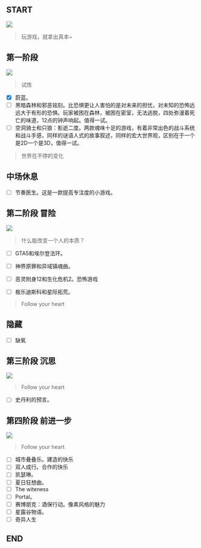 ## START

![](https://www.celestegame.com/images/screenshots/p00.png)
>玩游戏，就拿出真本~


## 第一阶段 
![](https://sekiro.cubejoy.com/file/17.jpg)
>试炼

- [x] 蔚蓝。
- [ ] 黑暗森林和邪恶铭刻。比恐惧更让人害怕的是对未来的担忧，对未知的恐怖远远大于有形的恐惧。玩家被困在森林，被困在密室，无法逃脱，四处弥漫着死亡的味道，12点的钟声响起。值得一试。
- [ ] 空洞骑士和只狼：影逝二度。两款魂味十足的游戏，有着非常出色的战斗系统和战斗手感，同样的谜语人式的故事叙述，同样的宏大世界观，区别在于一个是2D一个是3D，值得一试。

>世界在不停的变化

## 中场休息
- [ ] 节奏医生。这是一款提高专注度的小游戏。

## 第二阶段 冒险
![](https://cdn.akamai.steamstatic.com/steam/apps/466300/ss_4e0dd0b8b61cb087bbcbfae916509d42b7ccaf09.600x338.jpg?t=1602875563)


>什么能改变一个人的本质？
- [ ] GTA5和埃尔登法环。
- [ ] 神界原罪和异域镇魂曲。
- [ ] 恶灵附身12和生化危机2。恐怖游戏
- [ ] 极乐迪斯科和星际拓荒。


>Follow your heart

## 隐藏
- [ ] 缺氧

## 第三阶段 沉思
![](https://www.ign.com.cn/sm/t/ign_cn/screenshot/default/tou-tu_ue3j.600.jpg)
>Follow your heart
- [ ] 史丹利的预言。


## 第四阶段 前进一步
![](https://pbs.twimg.com/media/FbWayctUcAAjiod?format=png&name=360x360)
>Follow your heart
- [ ] 城市叠叠乐。建造的快乐
- [ ] 双人成行。合作的快乐
- [ ] 凯瑟琳。
- [ ] 夏日狂想曲。
- [ ] The witeness
- [ ] Portal。
- [ ] 赛博朋克：酒保行动。像素风格的魅力
- [ ] 星露谷物语。
- [ ] 奇异人生

## END
